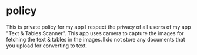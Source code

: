 # policy
This is private policy for my app
I respect the privacy of all userrs of my app "Text & Tables Scanner". This app uses camera to capture the images for fetching the text & tables in the images. I do not store any documents that you upload for converting to text. 
